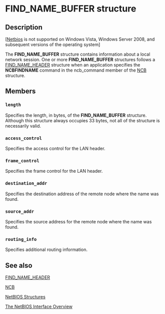 # FIND_NAME_BUFFER structure

## Description

[[Netbios](https://learn.microsoft.com/previous-versions/windows/desktop/netbios/portal) is not supported on Windows Vista, Windows Server 2008, and subsequent versions of the operating system]

The **FIND_NAME_BUFFER** structure contains information about a local network session. One or more **FIND_NAME_BUFFER** structures follows a [FIND_NAME_HEADER](https://learn.microsoft.com/windows/desktop/api/nb30/ns-nb30-find_name_header) structure when an application specifies the **NCBFINDNAME** command in the ncb_command member of the [NCB](https://learn.microsoft.com/windows/desktop/api/nb30/ns-nb30-ncb) structure.

## Members

### `length`

Specifies the length, in bytes, of the **FIND_NAME_BUFFER** structure. Although this structure always occupies 33 bytes, not all of the structure is necessarily valid.

### `access_control`

Specifies the access control for the LAN header.

### `frame_control`

Specifies the frame control for the LAN header.

### `destination_addr`

Specifies the destination address of the remote node where the name was found.

### `source_addr`

Specifies the source address for the remote node where the name was found.

### `routing_info`

Specifies additional routing information.

## See also

[FIND_NAME_HEADER](https://learn.microsoft.com/windows/desktop/api/nb30/ns-nb30-find_name_header)

[NCB](https://learn.microsoft.com/windows/desktop/api/nb30/ns-nb30-ncb)

[NetBIOS Structures](https://learn.microsoft.com/previous-versions/windows/desktop/netbios/netbios-structures)

[The NetBIOS Interface Overview](https://learn.microsoft.com/previous-versions/windows/desktop/netbios/portal)